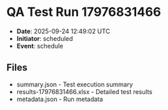 # QA Test Run 17976831466

- **Date**: 2025-09-24 12:49:02 UTC
- **Initiator**: scheduled
- **Event**: schedule

## Files
- summary.json - Test execution summary
- results-17976831466.xlsx - Detailed test results
- metadata.json - Run metadata
